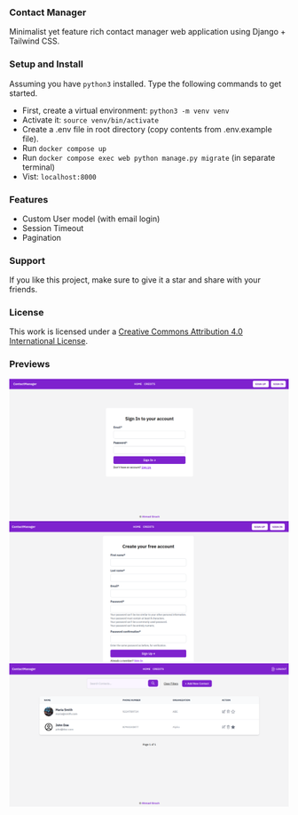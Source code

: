 ### Contact Manager

Minimalist yet feature rich contact manager web application using Django + Tailwind CSS.

### Setup and Install

Assuming you have `python3` installed. Type the following commands to get started.

- First, create a virtual environment: `python3 -m venv venv`
- Activate it: `source venv/bin/activate`
- Create a .env file in root directory (copy contents from .env.example file).
- Run ```docker compose up```
- Run ```docker compose exec web python manage.py migrate``` (in separate terminal)
- Vist: `localhost:8000`

### Features

- Custom User model (with email login)
- Session Timeout
- Pagination

### Support

If you like this project, make sure to give it a star and share with your friends.

### License

This work is licensed under a <a rel="license" target="_blank" href="http://creativecommons.org/licenses/by/4.0/">Creative Commons Attribution 4.0 International License</a>.

### Previews

![Sign In](static/assets/images/previews/signin.png)
![Sign Up](static/assets/images/previews/signup.png)
![Home](static/assets/images/previews/home.png)
